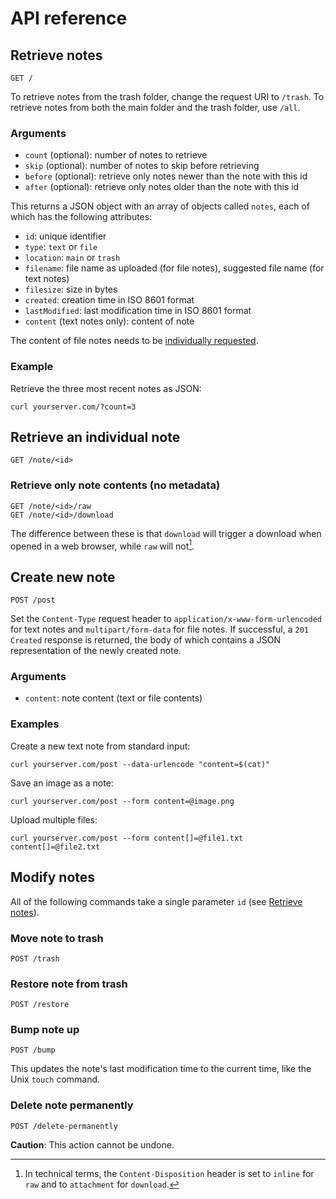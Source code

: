 # API reference

## Retrieve notes
	GET /

To retrieve notes from the trash folder, change the request URI to `/trash`. To
retrieve notes from both the main folder and the trash folder, use `/all`.

### Arguments
- `count` (optional): number of notes to retrieve
- `skip` (optional): number of notes to skip before retrieving
- `before` (optional): retrieve only notes newer than the note with this id
- `after` (optional): retrieve only notes older than the note with this id

This returns a JSON object with an array of objects called `notes`, each of
which has the following attributes:

- `id`: unique identifier
- `type`: `text` or `file`
- `location`: `main` or `trash`
- `filename`: file name as uploaded (for file notes), suggested file name (for
   text notes)
- `filesize`: size in bytes
- `created`: creation time in ISO 8601 format
- `lastModified`: last modification time in ISO 8601 format
- `content` (text notes only): content of note

The content of file notes needs to be [individually
requested](#retrieve-only-note-contents-no-metadata).

### Example
Retrieve the three most recent notes as JSON:

	curl yourserver.com/?count=3

## Retrieve an individual note
	GET /note/<id>

### Retrieve only note contents (no metadata)
	GET /note/<id>/raw
	GET /note/<id>/download

The difference between these is that `download` will trigger a download when
opened in a web browser, while `raw` will not[^1].

## Create new note
	POST /post

Set the `Content-Type` request header to `application/x-www-form-urlencoded` for
text notes and `multipart/form-data` for file notes. If successful, a `201
Created` response is returned, the body of which contains a JSON representation
of the newly created note.

### Arguments
- `content`: note content (text or file contents)

### Examples
Create a new text note from standard input:

	curl yourserver.com/post --data-urlencode "content=$(cat)"

Save an image as a note:

	curl yourserver.com/post --form content=@image.png

Upload multiple files:

	curl yourserver.com/post --form content[]=@file1.txt content[]=@file2.txt

## Modify notes
All of the following commands take a single parameter `id` (see [Retrieve
notes](#retrieve-notes)).

### Move note to trash
	POST /trash

### Restore note from trash
	POST /restore

### Bump note up
	POST /bump

This updates the note's last modification time to the current time, like the
Unix `touch` command.

### Delete note permanently
	POST /delete-permanently

**Caution**: This action cannot be undone.

[^1]: In technical terms, the `Content-Disposition` header is set to `inline`
for `raw` and to `attachment` for `download`.
